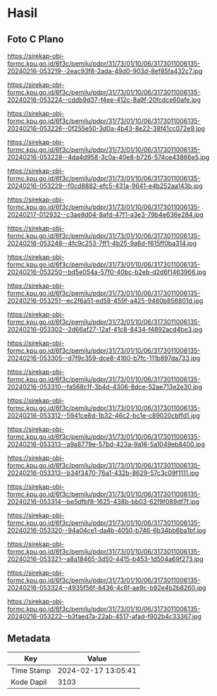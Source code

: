 # Hasil

## Foto C Plano

https://sirekap-obj-formc.kpu.go.id/6f3c/pemilu/pdpr/31/73/01/10/06/3173011006135-20240216-053219--2eac93f8-2ada-49d0-903d-8ef85fa432c7.jpg

https://sirekap-obj-formc.kpu.go.id/6f3c/pemilu/pdpr/31/73/01/10/06/3173011006135-20240216-053224--cddb9d37-f4ee-412c-8a9f-20fcdce60afe.jpg

https://sirekap-obj-formc.kpu.go.id/6f3c/pemilu/pdpr/31/73/01/10/06/3173011006135-20240216-053226--0f255e50-3d0a-4b43-8e22-38f41cc072e9.jpg

https://sirekap-obj-formc.kpu.go.id/6f3c/pemilu/pdpr/31/73/01/10/06/3173011006135-20240216-053228--4da4d958-3c0a-40e8-b726-574ce43866e5.jpg

https://sirekap-obj-formc.kpu.go.id/6f3c/pemilu/pdpr/31/73/01/10/06/3173011006135-20240216-053229--f0cd8882-efc5-431a-9641-e4b252aa143b.jpg

https://sirekap-obj-formc.kpu.go.id/6f3c/pemilu/pdpr/31/73/01/10/06/3173011006135-20240217-012932--c3ae8d04-8afd-47f1-a3e3-79b4e636e284.jpg

https://sirekap-obj-formc.kpu.go.id/6f3c/pemilu/pdpr/31/73/01/10/06/3173011006135-20240216-053248--4fc9c253-7ff1-4b25-9a6d-f615ff0ba314.jpg

https://sirekap-obj-formc.kpu.go.id/6f3c/pemilu/pdpr/31/73/01/10/06/3173011006135-20240216-053250--bd5e054a-57f0-40bc-b2eb-d2d6f1463966.jpg

https://sirekap-obj-formc.kpu.go.id/6f3c/pemilu/pdpr/31/73/01/10/06/3173011006135-20240216-053251--ec2f6a51-ed58-459f-a425-9480b856801d.jpg

https://sirekap-obj-formc.kpu.go.id/6f3c/pemilu/pdpr/31/73/01/10/06/3173011006135-20240216-053302--2d66af27-12af-41c8-8434-f4892acd4be3.jpg

https://sirekap-obj-formc.kpu.go.id/6f3c/pemilu/pdpr/31/73/01/10/06/3173011006135-20240216-053305--d7f9c359-dce8-4160-b7fc-111b897da733.jpg

https://sirekap-obj-formc.kpu.go.id/6f3c/pemilu/pdpr/31/73/01/10/06/3173011006135-20240216-053310--fa568c1f-3b4d-4306-8dce-52ae713e2e30.jpg

https://sirekap-obj-formc.kpu.go.id/6f3c/pemilu/pdpr/31/73/01/10/06/3173011006135-20240216-053312--5941ce8d-1b32-46c2-bc1e-c89020cbffd1.jpg

https://sirekap-obj-formc.kpu.go.id/6f3c/pemilu/pdpr/31/73/01/10/06/3173011006135-20240216-053313--a9a8779e-57bd-423a-9a16-5a1049eb8400.jpg

https://sirekap-obj-formc.kpu.go.id/6f3c/pemilu/pdpr/31/73/01/10/06/3173011006135-20240216-053313--b34f3470-76a1-432b-8629-57c3c09f1111.jpg

https://sirekap-obj-formc.kpu.go.id/6f3c/pemilu/pdpr/31/73/01/10/06/3173011006135-20240216-053314--be5dfbf8-1625-438b-bb03-62f9f089df7f.jpg

https://sirekap-obj-formc.kpu.go.id/6f3c/pemilu/pdpr/31/73/01/10/06/3173011006135-20240216-053320--94a04ce1-da4b-4050-b746-6b34bb6ba1bf.jpg

https://sirekap-obj-formc.kpu.go.id/6f3c/pemilu/pdpr/31/73/01/10/06/3173011006135-20240216-053321--a8a18465-3d50-4415-b453-1d504a69f273.jpg

https://sirekap-obj-formc.kpu.go.id/6f3c/pemilu/pdpr/31/73/01/10/06/3173011006135-20240216-053324--4935f56f-8436-4c6f-ae9c-b92e4b2b8260.jpg

https://sirekap-obj-formc.kpu.go.id/6f3c/pemilu/pdpr/31/73/01/10/06/3173011006135-20240216-053222--b3faed7a-22ab-4517-afad-f902b4c33367.jpg


## Metadata

| Key        | Value               |
| ---------- | ------------------- |
| Time Stamp | 2024-02-17 13:05:41 |
| Kode Dapil | 3103                |




